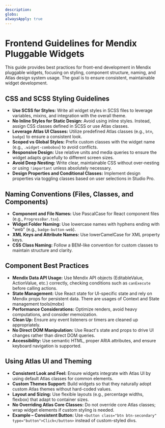 ```yaml
---
description:
globs:
alwaysApply: true
---
```


# Frontend Guidelines for Mendix Pluggable Widgets

This guide provides best practices for front-end development in Mendix pluggable widgets, focusing on styling, component structure, naming, and Atlas design system usage. The goal is to ensure consistent, maintainable widget development.

## CSS and SCSS Styling Guidelines

- **Use SCSS for Styles:** Write all widget styles in SCSS files to leverage variables, mixins, and integration with the overall theme.
- **No Inline Styles for Static Design:** Avoid using inline styles. Instead, assign CSS classes defined in SCSS or use Atlas classes.
- **Leverage Atlas UI Classes:** Utilize predefined Atlas classes (e.g., `btn`, `badge`) to ensure a consistent look.
- **Scoped vs Global Styles:** Prefix custom classes with the widget name (e.g., `.widget-combobox`) to avoid conflicts.
- **Responsive Design:** Use relative units and media queries to ensure the widget adapts gracefully to different screen sizes.
- **Avoid Deep Nesting:** Write clear, maintainable CSS without over-nesting or using `!important` unless absolutely necessary.
- **Design Properties and Conditional Classes:** Implement design properties via toggling classes based on user selections in Studio Pro.

## Naming Conventions (Files, Classes, and Components)

- **Component and File Names:** Use PascalCase for React component files (e.g., `ProgressBar.tsx`).
- **Widget Folder Naming:** Use lowercase names with hyphens ending with "web" (e.g., `badge-button-web`).
- **XML Keys and Attribute Names:** Use lowerCamelCase for XML property keys.
- **CSS Class Naming:** Follow a BEM-like convention for custom classes to maintain structure and clarity.

## Component Best Practices

- **Mendix Data API Usage:** Use Mendix API objects (EditableValue, ActionValue, etc.) correctly, checking conditions such as `canExecute` before calling actions.
- **State Management:** Use React state for UI-specific state and rely on Mendix props for persistent data. There are usages of Context and State management tools(mobx)
- **Performance Considerations:** Optimize renders, avoid heavy computations, and consider memoization.
- **Clean Up:** Ensure any event listeners or timers are cleaned up appropriately.
- **No Direct DOM Manipulation:** Use React's state and props to drive UI changes rather than direct DOM queries.
- **Accessibility:** Use semantic HTML, proper ARIA attributes, and ensure keyboard navigation is supported.

## Using Atlas UI and Theming

- **Consistent Look and Feel:** Ensure widgets integrate with Atlas UI by using default Atlas classes for common elements.
- **Custom Themes Support:** Build widgets so that they naturally adopt custom Atlas themes without hard-coded values.
- **Layout and Sizing:** Use flexible layouts (e.g., percentage widths, flexbox) that adapt to container sizes.
- **No Overriding Atlas Core Classes:** Do not override core Atlas classes; wrap widget elements if custom styling is needed.
- **Example – Consistent Button:** Use `<button class="btn btn-secondary" type="button">Click</button>` instead of custom-styled divs.
